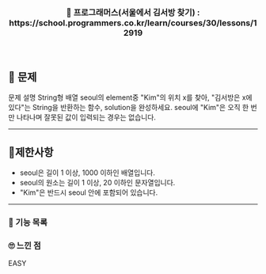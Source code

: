 <h3 align="center"> 
    📢 프로그래머스(서울에서 김서방 찾기) : https://school.programmers.co.kr/learn/courses/30/lessons/12919
</h3>

<br>

## 🚀 문제

문제 설명
String형 배열 seoul의 element중 "Kim"의 위치 x를 찾아, "김서방은 x에 있다"는 String을 반환하는 함수, solution을 완성하세요. seoul에 "Kim"은 오직 한 번만 나타나며 잘못된 값이 입력되는 경우는 없습니다.

---

## 🚦제한사항
- seoul은 길이 1 이상, 1000 이하인 배열입니다.
- seoul의 원소는 길이 1 이상, 20 이하인 문자열입니다.
- "Kim"은 반드시 seoul 안에 포함되어 있습니다.

---

### 📜 기능 목록

### 🙄 느낀 점
EASY